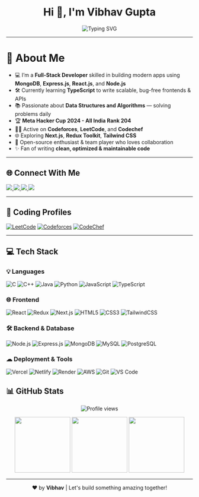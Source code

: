 <h1 align="center">Hi 👋, I'm Vibhav Gupta</h1>

<p align="center">
  <img src="https://readme-typing-svg.herokuapp.com?font=Fira+Code&weight=500&size=24&pause=1000&color=38BDF8&center=true&vCenter=true&width=435&lines=Full+Stack+Developer;Competitive+Programmer;Always+Learning+New+Things" alt="Typing SVG" />
</p>

---

# 💫 About Me

- 💻 I’m a **Full-Stack Developer** skilled in building modern apps using **MongoDB**, **Express.js**, **React.js**, and **Node.js**  
- 🛠️ Currently learning **TypeScript** to write scalable, bug-free frontends & APIs  
- 📚 Passionate about **Data Structures and Algorithms** — solving problems daily  
- 🏆 **Meta Hacker Cup 2024 - All India Rank 204**  
- 👨‍💻 Active on **Codeforces**, **LeetCode**, and **Codechef**  
- 🌐 Exploring **Next.js**, **Redux Toolkit**, **Tailwind CSS**  
- 🤝 Open-source enthusiast & team player who loves collaboration  
- ✨ Fan of writing **clean, optimized & maintainable code**

---

## 🌐 Connect With Me

<a href="https://linkedin.com/in/vibhavgupta30">
  <img src="https://img.shields.io/badge/LinkedIn-%230077B5.svg?style=for-the-badge&logo=linkedin&logoColor=white" />
</a>
<a href="mailto:guptavibhav123@gmail.com">
  <img src="https://img.shields.io/badge/Gmail-D14836?style=for-the-badge&logo=gmail&logoColor=white" />
</a>
<a href="https://X.com/VG4IND">
  <img src="https://img.shields.io/badge/Twitter-1DA1F2?style=for-the-badge&logo=twitter&logoColor=white" />
</a>
<a href="https://github.com/vibhav30">
  <img src="https://img.shields.io/badge/GitHub-000?style=for-the-badge&logo=github&logoColor=white" />
</a>

---

## 🧠 Coding Profiles


[![LeetCode](https://img.shields.io/badge/LeetCode-FFA116?style=for-the-badge&logo=leetcode&logoColor=white)](https://leetcode.com/vibhavgupta)
[![Codeforces](https://img.shields.io/badge/Codeforces-1F8ACB.svg?style=for-the-badge&logo=codeforces&logoColor=white)](https://codeforces.com/profile/vibhavgupta)
[![CodeChef](https://img.shields.io/badge/CodeChef-5B4638?style=for-the-badge&logo=codechef&logoColor=white)](https://www.codechef.com/users/vibhav_gupta)

---

## 💻 Tech Stack

### 💡 Languages
![C](https://img.shields.io/badge/C-00599C?style=for-the-badge&logo=c&logoColor=white)
![C++](https://img.shields.io/badge/C++-00599C?style=for-the-badge&logo=c%2B%2B&logoColor=white)
![Java](https://img.shields.io/badge/Java-ED8B00?style=for-the-badge&logo=openjdk&logoColor=white)
![Python](https://img.shields.io/badge/Python-3670A0?style=for-the-badge&logo=python&logoColor=ffdd54)
![JavaScript](https://img.shields.io/badge/JavaScript-323330?style=for-the-badge&logo=javascript&logoColor=F7DF1E)
![TypeScript](https://img.shields.io/badge/TypeScript-007ACC?style=for-the-badge&logo=typescript&logoColor=white)

### 🌐 Frontend
![React](https://img.shields.io/badge/React-20232A?style=for-the-badge&logo=react&logoColor=61DAFB)
![Redux](https://img.shields.io/badge/Redux-593D88?style=for-the-badge&logo=redux&logoColor=white)
![Next.js](https://img.shields.io/badge/Next.js-000000?style=for-the-badge&logo=nextdotjs&logoColor=white)
![HTML5](https://img.shields.io/badge/HTML5-E34F26?style=for-the-badge&logo=html5&logoColor=white)
![CSS3](https://img.shields.io/badge/CSS3-1572B6?style=for-the-badge&logo=css3&logoColor=white)
![TailwindCSS](https://img.shields.io/badge/TailwindCSS-38B2AC?style=for-the-badge&logo=tailwind-css&logoColor=white)

### 🛠 Backend & Database
![Node.js](https://img.shields.io/badge/Node.js-339933?style=for-the-badge&logo=nodedotjs&logoColor=white)
![Express.js](https://img.shields.io/badge/Express.js-404D59?style=for-the-badge&logo=express&logoColor=white)
![MongoDB](https://img.shields.io/badge/MongoDB-4EA94B?style=for-the-badge&logo=mongodb&logoColor=white)
![MySQL](https://img.shields.io/badge/MySQL-4479A1?style=for-the-badge&logo=mysql&logoColor=white)
![PostgreSQL](https://img.shields.io/badge/PostgreSQL-336791?style=for-the-badge&logo=postgresql&logoColor=white)

### ☁ Deployment & Tools
![Vercel](https://img.shields.io/badge/Vercel-000000?style=for-the-badge&logo=vercel&logoColor=white)
![Netlify](https://img.shields.io/badge/Netlify-00C7B7?style=for-the-badge&logo=netlify&logoColor=white)
![Render](https://img.shields.io/badge/Render-46E3B7?style=for-the-badge&logo=render&logoColor=white)
![AWS](https://img.shields.io/badge/AWS-FF9900?style=for-the-badge&logo=amazonaws&logoColor=white)
![Git](https://img.shields.io/badge/Git-F05033?style=for-the-badge&logo=git&logoColor=white)
![VS Code](https://img.shields.io/badge/VS%20Code-007ACC?style=for-the-badge&logo=visual-studio-code&logoColor=white)

## 📊 GitHub Stats

<p align="center">
  <img src="https://komarev.com/ghpvc/?username=vibhav30&label=Profile%20Views&color=0e75b6&style=for-the-badge" alt="Profile views" />
</p>
<p align="center">
  <img src="https://github-readme-stats.vercel.app/api?username=vibhav30&show_icons=true&theme=tokyonight&count_private=true" height="150"/>
  <img src="https://github-readme-streak-stats.herokuapp.com/?user=vibhav30&theme=tokyonight" height="150"/>
  <img src="https://github-readme-stats.vercel.app/api/top-langs/?username=vibhav30&layout=compact&theme=tokyonight" height="150"/>
</p>

---

<p align="center">
  ❤️ by <strong>Vibhav</strong> | Let's build something amazing together!
</p>
